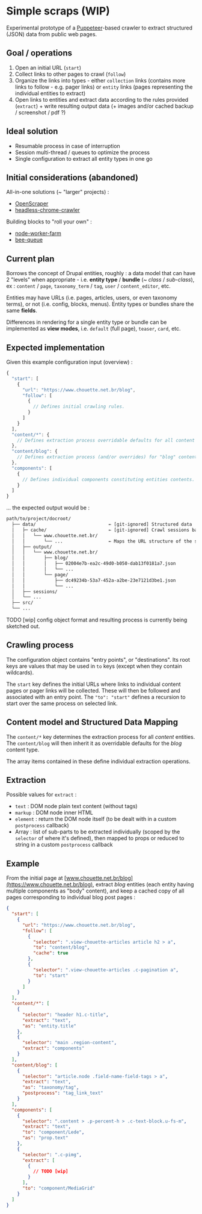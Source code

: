 # Simple scraps (WIP)

Experimental prototype of a [Puppeteer](https://github.com/checkly/puppeteer-examples)-based crawler to extract structured (JSON) data from public web pages.

## Goal / operations

1. Open an initial URL (`start`)
1. Collect links to other pages to crawl (`follow`)
1. Organize the links into types - either `collection` links (contains more links to follow - e.g. pager links) or `entity` links (pages representing the individual entities to extract)
1. Open links to entities and extract data according to the rules provided (`extract`) + write resulting output data (+ images and/or cached backup / screenshot / pdf ?)

## Ideal solution

- Resumable process in case of interruption
- Session multi-thread / queues to optimize the process
- Single configuration to extract all entity types in one go

## Initial considerations  (abandoned)

All-in-one solutions (~ "larger" projects) :
- [OpenScraper](https://github.com/entrepreneur-interet-general/OpenScraper)
- [headless-chrome-crawler](https://github.com/yujiosaka/headless-chrome-crawler)

Building blocks to "roll your own" :
- [node-worker-farm](https://github.com/rvagg/node-worker-farm)
- [bee-queue](https://github.com/bee-queue/bee-queue)

## Current plan

Borrows the concept of Drupal entities, roughly : a data model that can have 2 "levels" when appropriate - i.e. **entity type** / **bundle** (~ *class* / *sub-class*), ex : `content` / `page`, `taxonomy_term` / `tag`, `user` / `content_editor`, etc.

Entities may have URLs (i.e. pages, articles, users, or even taxonomy terms), or not (i.e. config, blocks, menus).
Entity types or bundles share the same **fields**.

Differences in rendering for a single entity type or bundle can be implemented as **view modes**, i.e. `default` (full page), `teaser`, `card`, etc.

## Expected implementation

Given this example configuration input (overview) :

```js
{
  "start": [
    {
      "url": "https://www.chouette.net.br/blog",
      "follow": [
        {
          // Defines initial crawling rules.
        }
      ]
    }
  ],
  "content/*": {
    // Defines extraction process overridable defaults for all content entities.
  },
  "content/blog": {
    // Defines extraction process (and/or overrides) for "blog" content type.
  },
  "components": [
    {
      // Defines individual components constituting entities contents.
    }
  ]
}
```

... the expected output would be :

```txt
path/to/project/docroot/
  ├── data/                           ← [git-ignored] Structured data
  │   ├─ cache/                       ← [git-ignored] Crawl sessions backups
  │   │   └── www.chouette.net.br/
  │   │       └── ...                 ← Maps the URL structure of the site (HTML markup + screenshots / pdfs ?)
  │   ├── output/
  │   │   └── www.chouette.net.br/
  │   │       ├── blog/
  │   │       │   ├── 02004e7b-ea2c-49d0-b050-dab13f0181a7.json
  │   │       │   └── ...
  │   │       └── page/
  │   │           ├── dc49234b-53a7-452a-a2be-23e7121d3be1.json
  │   │           └── ...
  │   ├── sessions/
  │   └── ...
  ├── src/
  └── ...
```

TODO [wip] config object format and resulting process is currently being sketched out.

## Crawling process

The configuration object contains "entry points", or "destinations". Its root keys are values that may be used in `to` keys (except when they contain wildcards).

The `start` key defines the initial URLs where links to individual content pages or pager links will be collected. These will then be followed and associated with an entry point. The `"to": "start"` defines a recursion to start over the same process on selected link.

## Content model and Structured Data Mapping

The `content/*` key determines the extraction process for all *content* entities. The `content/blog` will then inherit it as overridable defaults for the *blog* content type.

The array items contained in these define individual extraction operations.

## Extraction

Possible values for `extract` :

- `text` : DOM node plain text content (without tags)
- `markup` : DOM node inner HTML
- `element` : return the DOM node itself (to be dealt with in a custom `postprocess` callback)
- Array : list of sub-parts to be extracted individually (scoped by the `selector` of where it's defined), then mapped to props or reduced to string in a custom `postprocess` callback

## Example

From the initial page at [www.chouette.net.br/blog](https://www.chouette.net.br/blog), extract *blog* entities (each entity having multiple components as "body" content), and keep a cached copy of all pages corresponding to individual blog post pages :

```json
{
  "start": [
    {
      "url": "https://www.chouette.net.br/blog",
      "follow": [
        {
          "selector": ".view-chouette-articles article h2 > a",
          "to": "content/blog",
          "cache": true
        },
        {
          "selector": ".view-chouette-articles .c-pagination a",
          "to": "start"
        }
      ]
    }
  ],
  "content/*": [
    {
      "selector": "header h1.c-title",
      "extract": "text",
      "as": "entity.title"
    },
    {
      "selector": "main .region-content",
      "extract": "components"
    }
  ],
  "content/blog": [
    {
      "selector": "article.node .field-name-field-tags > a",
      "extract": "text",
      "as": "taxonomy/tag",
      "postprocess": "tag_link_text"
    }
  ],
  "components": [
    {
      "selector": ".content > .p-percent-h > .c-text-block.u-fs-m",
      "extract": "text",
      "to": "component/Lede",
      "as": "prop.text"
    },
    {
      "selector": ".c-pimg",
      "extract": [
        {
          // TODO [wip]
        }
      ],
      "to": "component/MediaGrid"
    }
  ]
}
```

